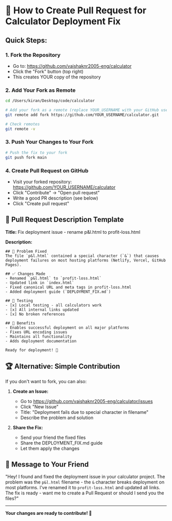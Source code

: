 # 🚀 How to Create Pull Request for Calculator Deployment Fix

## Quick Steps:

### 1. Fork the Repository
- Go to: https://github.com/vaishaknr2005-eng/calculator
- Click the "Fork" button (top right)
- This creates YOUR copy of the repository

### 2. Add Your Fork as Remote
```bash
cd /Users/kiran/Desktop/code/calculator

# Add your fork as a remote (replace YOUR_USERNAME with your GitHub username)
git remote add fork https://github.com/YOUR_USERNAME/calculator.git

# Check remotes
git remote -v
```

### 3. Push Your Changes to Your Fork
```bash
# Push the fix to your fork
git push fork main
```

### 4. Create Pull Request on GitHub
- Visit your forked repository: https://github.com/YOUR_USERNAME/calculator
- Click "Contribute" → "Open pull request"
- Write a good PR description (see below)
- Click "Create pull request"

## 📝 Pull Request Description Template

**Title:** Fix deployment issue - rename p&l.html to profit-loss.html

**Description:**
```
## 🔧 Problem Fixed
The file `p&l.html` contained a special character (`&`) that causes deployment failures on most hosting platforms (Netlify, Vercel, GitHub Pages).

## ✅ Changes Made
- Renamed `p&l.html` to `profit-loss.html`
- Updated link in `index.html` 
- Fixed canonical URL and meta tags in profit-loss.html
- Added deployment guide (`DEPLOYMENT_FIX.md`)

## 🧪 Testing
- [x] Local testing - all calculators work
- [x] All internal links updated
- [x] No broken references

## 🎯 Benefits
- Enables successful deployment on all major platforms
- Fixes URL encoding issues
- Maintains all functionality
- Adds deployment documentation

Ready for deployment! 🚀
```

## 🏆 Alternative: Simple Contribution

If you don't want to fork, you can also:

1. **Create an Issue:**
   - Go to https://github.com/vaishaknr2005-eng/calculator/issues
   - Click "New Issue"
   - Title: "Deployment fails due to special character in filename"
   - Describe the problem and solution

2. **Share the Fix:**
   - Send your friend the fixed files
   - Share the DEPLOYMENT_FIX.md guide
   - Let them apply the changes

## 📧 Message to Your Friend

"Hey! I found and fixed the deployment issue in your calculator project. The problem was the `p&l.html` filename - the `&` character breaks deployment on most platforms. I've renamed it to `profit-loss.html` and updated all links. The fix is ready - want me to create a Pull Request or should I send you the files?"

---

**Your changes are ready to contribute! 🎉**
